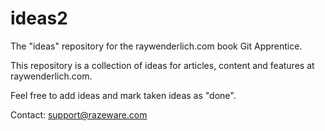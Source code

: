 # ideas2
The "ideas" repository for the raywenderlich.com book Git Apprentice.

This repository is a collection of ideas for articles, content and features at raywenderlich.com.

Feel free to add ideas and mark taken ideas as "done".

Contact: support@razeware.com
